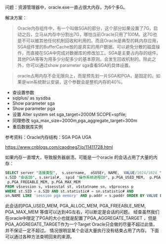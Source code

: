 问题：资源管理器中，oracle.exe一直占很大内存，为6个多G。

解决方案：

> Oracle内存组件中，有一个叫做SGA的部分，这个部分如果设置了7G，启动之后，立马从内存中分割出7G，哪怕当前Oracle只用了100M。这7G也是不可以被其他任何机制回收和利用的。而且Oracle是典型的耗内存应用，SGA组件里的BufferCache放的是真实的用户数据。可以避免分散的磁盘操作，而直接在SGA中完成对数据库的修改加工。SGA是主要占内存的组件。其他PGA等等为用多少分配多少的基本原则。会发生回收机制的。除此之外，你可以通过show parameter sga查看SGA的具体设置。

> oracle占用内存不会无限向上，而是预先划一片SGA和PGA，是固定的。如果是win系统默认安装，这个参数会是整机内存的40%。

- 查设置参数
- sqlplus/ as sysdba
- Show parameter sga
- Show parameter pga
- 设置 Alter system set sga_target=2000M SCOPE=spfile;
- 同理修改 sga_max_size=2000m,pga_aggregate_target=300m
- 重启数据库实例

参考资料：Oracle内存结构：SGA PGA UGA

https://www.cnblogs.com/caodneg7/p/11411728.html

如果内存一直增大，导致服务器崩溃。可能是一个oracle 的会话占用了大量的内存：

```sql
SELECT server "连接类型",  s.username,  oSUSEr, NAME,  VALUE/1024/1024 "占用内存MB",  
s.SID "会话ID", s.serial#,  spid "操作系统进程ID", p.PGA_USED_MEM,  p.PGA_ALLOC_MEM, 
 p.PGA_FREEABLE_MEM, p.PGA_MAX_MEM 
FROM v$session s, v$sesstat st, v$statname sn, v$process p 
WHERE st.SID = s.SID AND st.statistic# = sn.statistic# AND 
sn.NAME LIKE 'session pga memory' AND p.addr = s.paddr ORDER BY VALUE DESC
```

此会话的PGA_USED_MEM, PGA_ALLOC_MEM, PGA_FREEABLE_MEM, PGA_MAX_MEM 等值可以达到4G左右，可以断定是会话的问题。 经查虽然我们在oracle中限定了PGA的大小也就是配置了PGA_AGGREGATE_TARGET ，但是PGA_AGGREGATE_TARGET作为一个Target Oracle只会做的尽量不超过此值，并不保证一定不超过。 情况很明显某个会话大量执行没有结束占用了内存。 下面可以通过各种方法查明回来的来源。